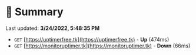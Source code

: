 # 📖 Summary
Last updated: **3/24/2022, 5:48:35 PM**

- `GET` [https://uptimerfree.tk](https://uptimerfree.tk) - **Up** (474ms)
- `GET` [https://monitoruptimer.tk](https://monitoruptimer.tk) - **Down** (66ms)
